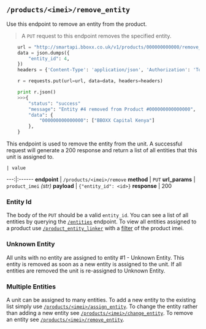 ## `/products/<imei>/remove_entity`

Use this endpoint to remove an entity from the product.

> A `PUT` request to this endpoint removes the specified entity.

```python
    url = "http://smartapi.bboxx.co.uk/v1/products/000000000000/remove_entity"
    data = json.dumps({
        "entity_id": 4,
    })
    headers = {'Content-Type': 'application/json', 'Authorization': 'Token token=' + A_VALID_TOKEN}

    r = requests.put(url=url, data=data, headers=headers)

    print r.json()
    >>>{
        "status": "success"
        "message": "Entity #4 removed from Product #000000000000000",
        "data": {
            "000000000000000": ["BBOXX Capital Kenya"]
        },
    }
```

This endpoint is used to remove the entity from the unit. A successful request will generate a 200 response and return a list of all entities that this unit is assigned to.

    | value
---:|:------
__endpoint__ | `/products/<imei>/remove`
__method__ | `PUT`
__url_params__ | `product_imei` _(str)_
__payload__ | `{"entity_id": <id>}`
__response__ | 200

### Entity Id
The body of the `PUT` should be a valid `entity_id`. You can see a list of all entities by querying the <a href="/#entity">`/entities`</a> endpoint.
To view all entities assigned to a product use <a href="/#product-entity-linker">`/product_entity_linker`</a> with a <a href="/#query-format-and-filtering">filter</a> of the product imei.


### Unknown Entity
All units with no entity are assigned to entity #1 - Unknown Entity. This entity is removed as soon as a new entity is assigned to the unit. If all entities are removed the unit is re-assigned to Unknown Entity.

### Multiple Entities
A unit can be assigned to many entities.
To add a new entity to the existing list simply use <a href="/#products-lt-imei-gt-assign_entity">`/products/<imei>/assign_entity`</a>.
To change the entity rather than adding a new entity see <a href="/#products-lt-imei-gt-change_entity">`/products/<imei>/change_entity`</a>.
To remove an entity see <a href="/#products-lt-imei-gt-remove_entity">`/products/<imei>/remove_entity`</a>.

